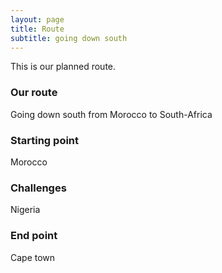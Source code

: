 ```yaml
---
layout: page
title: Route
subtitle: going down south
---
```


This is our planned route.

### Our route

Going down south from Morocco to South-Africa

### Starting point
Morocco

### Challenges
Nigeria

### End point
Cape town
